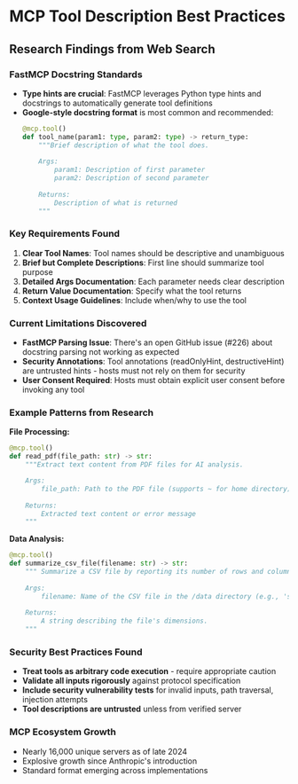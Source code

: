 # MCP Tool Description Best Practices

## Research Findings from Web Search

### FastMCP Docstring Standards
- **Type hints are crucial**: FastMCP leverages Python type hints and docstrings to automatically generate tool definitions
- **Google-style docstring format** is most common and recommended:
  ```python
  @mcp.tool()
  def tool_name(param1: type, param2: type) -> return_type:
      """Brief description of what the tool does.
      
      Args:
          param1: Description of first parameter
          param2: Description of second parameter
          
      Returns:
          Description of what is returned
      """
  ```

### Key Requirements Found
1. **Clear Tool Names**: Tool names should be descriptive and unambiguous
2. **Brief but Complete Descriptions**: First line should summarize tool purpose  
3. **Detailed Args Documentation**: Each parameter needs clear description
4. **Return Value Documentation**: Specify what the tool returns
5. **Context Usage Guidelines**: Include when/why to use the tool

### Current Limitations Discovered
- **FastMCP Parsing Issue**: There's an open GitHub issue (#226) about docstring parsing not working as expected
- **Security Annotations**: Tool annotations (readOnlyHint, destructiveHint) are untrusted hints - hosts must not rely on them for security
- **User Consent Required**: Hosts must obtain explicit user consent before invoking any tool

### Example Patterns from Research
**File Processing:**
```python
@mcp.tool()
def read_pdf(file_path: str) -> str:
    """Extract text content from PDF files for AI analysis.

    Args:
        file_path: Path to the PDF file (supports ~ for home directory)
        
    Returns:
        Extracted text content or error message
    """
```

**Data Analysis:**
```python
@mcp.tool()
def summarize_csv_file(filename: str) -> str:
    """ Summarize a CSV file by reporting its number of rows and columns.
    
    Args:
        filename: Name of the CSV file in the /data directory (e.g., 'sample.csv')
        
    Returns:
        A string describing the file's dimensions.
    """
```

### Security Best Practices Found
- **Treat tools as arbitrary code execution** - require appropriate caution
- **Validate all inputs rigorously** against protocol specification  
- **Include security vulnerability tests** for invalid inputs, path traversal, injection attempts
- **Tool descriptions are untrusted** unless from verified server

### MCP Ecosystem Growth
- Nearly 16,000 unique servers as of late 2024
- Explosive growth since Anthropic's introduction
- Standard format emerging across implementations